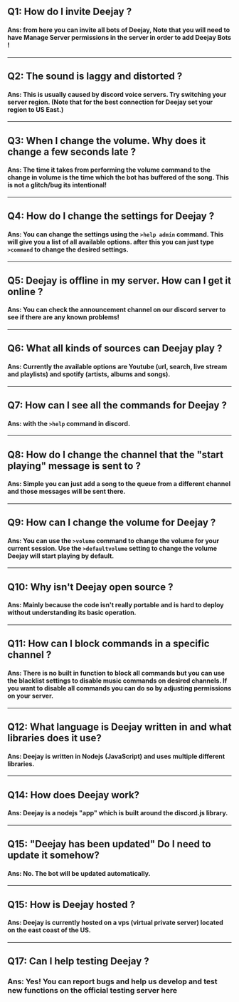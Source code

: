 ## Q1: How do I invite Deejay ?
#### Ans: from here you can invite all bots of Deejay, Note that you will need to have Manage Server permissions in the server in order to add Deejay Bots !

<hr>

## Q2: The sound is laggy and distorted ?
#### Ans: This is usually caused by discord voice servers. Try switching your server region. (Note that for the best connection for Deejay set your region to US East.)

<hr>

## Q3: When I change the volume. Why does it change a few seconds late ?
#### Ans: The time it takes from performing the volume command to the change in volume is the time which the bot has buffered of the song. This is not a glitch/bug its intentional!

<hr>

## Q4: How do I change the settings for Deejay ?
#### Ans: You can change the settings using the `>help admin` command. This will give you a list of all available options. after this you can just type `>command` to change the desired settings.

<hr>

## Q5: Deejay is offline in my server. How can I get it online ?
#### Ans: You can check the announcement channel on our discord server to see if there are any known problems!

<hr>

## Q6: What all kinds of sources can Deejay play ?
#### Ans: Currently the available options are Youtube (url, search, live stream and playlists) and spotify (artists, albums and songs).

<hr>

## Q7: How can I see all the commands for Deejay ?
#### Ans: with the `>help` command in discord.

<hr>

## Q8: How do I change the channel that the "start playing" message is sent to ?
#### Ans: Simple you can just add a song to the queue from a different channel and those messages will be sent there.

<hr>

## Q9: How can I change the volume for Deejay ?
#### Ans: You can use the `>volume` command to change the volume for your current session. Use the `>defaultvolume` setting to change the volume Deejay will start playing by default.

<hr>

## Q10: Why isn't Deejay open source ?
#### Ans: Mainly because the code isn't really portable and is hard to deploy without understanding its basic operation.

<hr>

## Q11: How can I block commands in a specific channel ?
#### Ans: There is no built in function to block all commands but you can use the blacklist settings to disable music commands on desired channels. If you want to disable all commands you can do so by adjusting permissions on your server.

<hr>

## Q12: What language is Deejay written in and what libraries does it use?
#### Ans: Deejay is written in Nodejs (JavaScript) and uses multiple different libraries.

<hr>

## Q14: How does Deejay work?
#### Ans: Deejay is a nodejs "app" which is built around the discord.js library.

<hr>

## Q15: "Deejay has been updated" Do I need to update it somehow?
#### Ans: No. The bot will be updated automatically.

<hr>

## Q15: How is Deejay hosted ?
#### Ans: Deejay is currently hosted on a vps (virtual private server) located on the east coast of the US.

<hr>

## Q17: Can I help testing Deejay ?
### Ans: Yes! You can report bugs and help us develop and test new functions on the official testing server here
